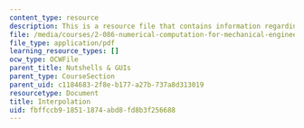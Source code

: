 ```yaml
---
content_type: resource
description: This is a resource file that contains information regarding interpolation.
file: /media/courses/2-086-numerical-computation-for-mechanical-engineers-fall-2014/fbffccb918511874abd8fd8b3f256688_MIT2_086F14_Interpolation.pdf
file_type: application/pdf
learning_resource_types: []
ocw_type: OCWFile
parent_title: Nutshells & GUIs
parent_type: CourseSection
parent_uid: c1184683-2f8e-b177-a27b-737a8d313019
resourcetype: Document
title: Interpolation
uid: fbffccb9-1851-1874-abd8-fd8b3f256688
---
```

